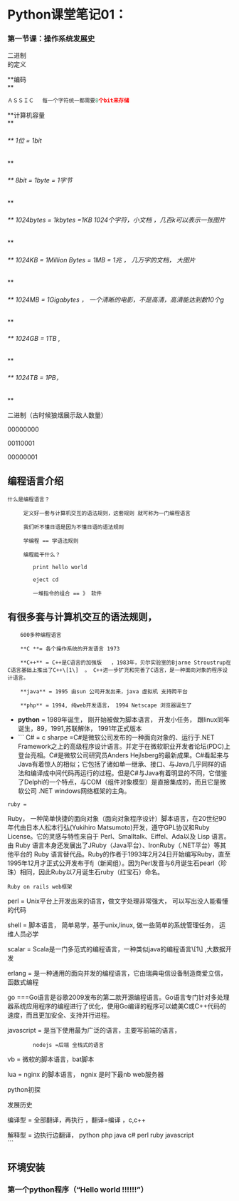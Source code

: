 # Python课堂笔记01：

### 第一节课：**操作系**统发展史

二进制  
的定义

**编码        
**

```py
ＡＳＳＩＣ　 每一个字符统一都需要8个bit来存储
```

**计算机容量        
**

###### \*\* 1位 = 1bit

\*\*

###### \*\*  8bit = 1byte = 1字节

\*\*

###### \*\*  1024bytes = 1kbytes =1KB  1024个字符，小文档 ，几百k可以表示一张图片

\*\*

###### \*\*  1024KB = 1Million Bytes = 1MB = 1兆 ， 几万字的文档， 大图片

\*\*

###### \*\*  1024MB = 1Gigabytes  ， 一个清晰的电影，不是高清，高清能达到数10个g

\*\*

###### \*\*  1024GB = 1TB  ,

\*\*

###### \*\*  1024TB = 1PB，

\*\*

二进制（古时候狼烟展示敌人数量）

00000000

00110001

00000001

## 编程语言介绍

```
什么是编程语言？

     定义好一套与计算机交互的语法规则，这套规则 就可称为一门编程语言

     我们听不懂日语是因为不懂日语的语法规则

     学编程 == 学语法规则

     编程能干什么？

        print hello world 

        eject cd 

        一堆指令的组合 == 》 软件
```

## 有很多套与计算机交互的语法规则，

```
    600多种编程语言

    **C **= 各个操作系统的开发语言 1973

    **C++** = C++是C语言的加强版   ，1983年，贝尔实验室的Bjarne Stroustrup在C语言基础上推出了C++\[1\]  。 C++进一步扩充和完善了C语言，是一种面向对象的程序设计语言。

    **java** = 1995 由sun 公司开发出来，java 虚拟机 支持跨平台 

    **php** = 1994, 纯web开发语言， 1994 Netscape 浏览器诞生了
```

* **python** =  1989年诞生， 刚开始被做为脚本语言， 开发小任务， 跟linux同年诞生，89，1991,苏联解体， 1991年正式版本
* \`\`\`
    C\# = c sharpe =C\#是微软公司发布的一种面向对象的、运行于.NET Framework之上的高级程序设计语言。并定于在微软职业开发者论坛\(PDC\)上登台亮相。C\#是微软公司研究员Anders Hejlsberg的最新成果。C\#看起来与Java有着惊人的相似；它包括了诸如单一继承、接口、与Java几乎同样的语法和编译成中间代码再运行的过程。但是C\#与Java有着明显的不同，它借鉴了Delphi的一个特点，与COM（组件对象模型）是直接集成的，而且它是微软公司 .NET windows网络框架的主角。

```
ruby =
```

Ruby， 一种简单快捷的面向对象（面向对象程序设计）脚本语言，在20世纪90年代由日本人松本行弘\(Yukihiro Matsumoto\)开发，遵守GPL协议和Ruby License。它的灵感与特性来自于 Perl、Smalltalk、Eiffel、Ada以及 Lisp 语言。由 Ruby 语言本身还发展出了JRuby（Java平台）、IronRuby（.NET平台）等其他平台的 Ruby 语言替代品。Ruby的作者于1993年2月24日开始编写Ruby，直至1995年12月才正式公开发布于fj（新闻组）。因为Perl发音与6月诞生石pearl（珍珠）相同，因此Ruby以7月诞生石ruby（红宝石）命名。

```
Ruby on rails web框架
```

perl = Unix平台上开发出来的语言，做文字处理非常强大， 可以写出没人能看懂的代码

shell = 脚本语言， 简单易学，基于unix,linux, 做一些简单的系统管理任务， 运维人员必学

scalar = Scala是一门多范式的编程语言，一种类似java的编程语言\\[1\\] ,大数据开发

erlang = 是一种通用的面向并发的编程语言，它由瑞典电信设备制造商爱立信，函数式编程

go ===Go语言是谷歌2009发布的第二款开源编程语言。Go语言专门针对多处理器系统应用程序的编程进行了优化，使用Go编译的程序可以媲美C或C++代码的速度，而且更加安全、支持并行进程。

javascript = 是当下使用最为广泛的语言，主要写前端的语言，

```
        nodejs =后端 全栈式的语言
```

vb = 微软的脚本语言，bat脚本

lua = nginx 的脚本语言， ngnix 是时下最nb web服务器

python初探

发展历史

编译型 = 全部翻译，再执行  ，翻译=编译  ，c,c++

解释型 = 边执行边翻译， python php java c\# perl ruby javascript  
\`\`\`

## 环境安装

### 第一个python程序（“Hello world   !!!!!!”）



